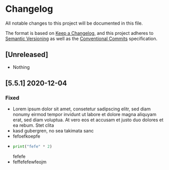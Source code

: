 # Changelog

All notable changes to this project will be documented in this file.

The format is based on [Keep a Changelog](https://keepachangelog.com/en/1.0.0/),
and this project adheres to [Semantic Versioning](https://semver.org/spec/v2.0.0.html)
as well as the [Conventional Commits](https://www.conventionalcommits.org) 
specification.

## [Unreleased]

* Nothing

## [5.5.1] 2020-12-04

### Fixed

* Lorem ipsum dolor sit amet, consetetur sadipscing elitr, sed diam nonumy 
  eirmod tempor invidunt ut labore et dolore magna aliquyam erat, sed diam
  voluptua. At vero eos et accusam et justo duo dolores et ea rebum. Stet clita
* kasd gubergren, no sea takimata sanc
* fefoefkoepfe
* ```python
  print("fefe" * 2)
  ```
  fefefe
* feffefefewfeojm

